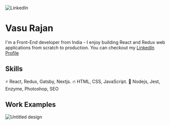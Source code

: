 ![LinkedIn](https://user-images.githubusercontent.com/63305945/101705548-26d24600-3aad-11eb-96ba-a53161c82915.png)

# Vasu Rajan
I'm a Front-End developer from India - I enjoy building React and Redux web applications from scratch to production.
You can checkout my [LinkedIn Profile](https://www.linkedin.com/in/vasu-rajan-295b5a12b)

## Skills
⚡ React, Redux, Gatsby, Nextjs.
🔥 HTML, CSS, JavaScript.
🔰 Nodejs, Jest, Enzyme, Photoshop, SEO 

## Work Examples
![Untitled design](https://user-images.githubusercontent.com/63305945/101988472-d2eb7b00-3cbf-11eb-8330-79db936876f3.png)

